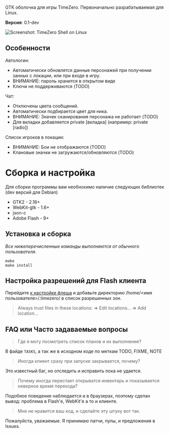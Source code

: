 GTK оболочка для игры TimeZero. Первоначально разрабатываемая для Linux.


**Версия**: 0.1-dev


![Screenshot: TimeZero Shell on Linux](http://pic4net.com/di-EJ61TN.jpg)



Особенности
-----------

Автологин:

 - Автоматически обновлятся данные персонажей при получении занных с локации,
 или при входе в игру.
 - ВНИМАНИЕ: пароль хранится в открытом виде
 - Ключи не поддерживаются (TODO)

Чат:

 - Отключены цвета сообщений.
 - Автоматически подбирается цвет для ника.
 - ВНИМАНИЕ: Значек сканирования персонажа не работает (TODO)
 - Для вкладки добавляется private [вкладка] (например: private [radio])

Список игроков в локации:

 - ВНИМАНИЕ: Бои не отображаются (TODO)
 - Клановые значки не загружаются/обновляются (TODO)


Сборка и настройка
==================

Для сборки программы вам необнохимо наличие следующих библиотек (dev версий для Debian)

 - GTK2 - 2.16+
 - WebKit-gtk - 1.6+
 - json-c
 - Adobe Flash - 9+


Установка и сборка
------------------

*Все нижеперечисленные команды выполняются от обычного пользователя.*

	make
	make install


Настройка разрешений для Flash клиента
--------------------------------------

Перейдите [к настройке флеша](http://www.macromedia.com/support/documentation/en/flashplayer/help/settings_manager04.html) и добавьте директорию /home/<имя пользователя>/.timezero/ в список разрешенных зон.

> Always trust files in these locations: => Edit locations... => Add location...


FAQ или Часто задаваемые вопросы
--------------------------------

> Где я могу посмотреть список планов и их выполнение?

В файде `TASKS`, а так же в исходном коде по меткам TODO, FIXME, NOTE

> Иногда клиент сразу при запуске закрывается, почему?

Это известный баг, но отследить и исправить пока не удается.

> Почему иногда перестает открыватся инвентарь и показывается неверное время перехода?

Подобное поведение наблюдается и в браузерах, поэтому сделан вывод: проблема в Flash'е, WebKit'e а то и клиенте.

> Мне не нравится ваш код, и сделайте эту штуку вот так.

Пожалуйста, уважаемые. Я принимаю патчи, пулы, и предложения в Issues.
